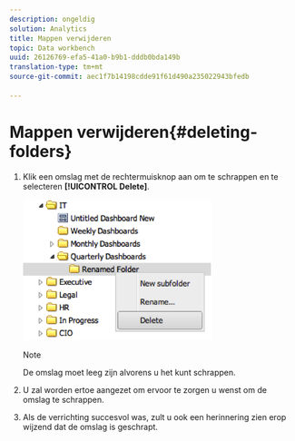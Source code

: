 ```yaml
---
description: ongeldig
solution: Analytics
title: Mappen verwijderen
topic: Data workbench
uuid: 26126769-efa5-41a0-b9b1-dddb0bda149b
translation-type: tm+mt
source-git-commit: aec1f7b14198cdde91f61d490a235022943bfedb

---
```



# Mappen verwijderen{#deleting-folders}

1. Klik een omslag met de rechtermuisknop aan om te schrappen en te selecteren **[!UICONTROL Delete]**.

   ![](assets/delete_folder.png)

   >[!NOTE]
   >
   >De omslag moet leeg zijn alvorens u het kunt schrappen.

1. U zal worden ertoe aangezet om ervoor te zorgen u wenst om de omslag te schrappen.
1. Als de verrichting succesvol was, zult u ook een herinnering zien erop wijzend dat de omslag is geschrapt.
